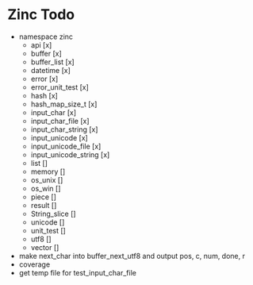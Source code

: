 # Zinc Todo
* namespace zinc
  * api [x]
  * buffer [x]
  * buffer_list [x]
  * datetime [x]
  * error [x]
  * error_unit_test [x]
  * hash [x]
  * hash_map_size_t [x]
  * input_char [x]
  * input_char_file [x]
  * input_char_string [x]
  * input_unicode [x]
  * input_unicode_file [x]
  * input_unicode_string [x]
  * list []
  * memory []
  * os_unix []
  * os_win []
  * piece []
  * result []
  * String_slice []
  * unicode []
  * unit_test []
  * utf8 []
  * vector []
* make next_char into buffer_next_utf8 and output pos, c, num, done, r
* coverage
* get temp file for test_input_char_file